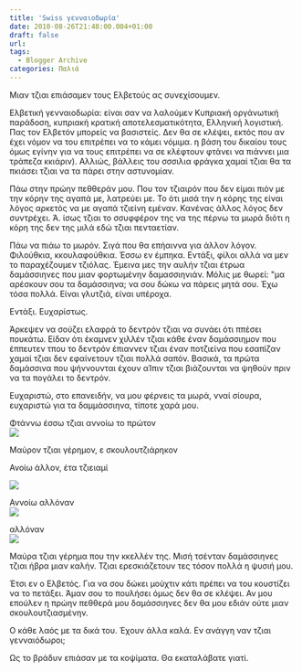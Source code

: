 ```yaml
---
title: 'Swiss γενναιοδωρία'
date: 2010-08-26T21:48:00.004+01:00
draft: false
url: 
tags:
  - Blogger Archive
categories: Παλιά
---
```


Μιαν τζιαι επιάσαμεν τους Ελβετούς ας συνεχίσουμεν.

  

Ελβετική γενναιοδωρία: είναι σαν να λαλούμεν Κυπριακή οργάνωτική παράδοση, κυπριακή κρατική αποτελεσματικότητα, Ελληνική λογιστική. Πας τον Ελβετόν μπορείς να βασιστείς. Δεν θα σε κλέψει, εκτός που αν έχει νόμον να του επιτρέπει να το κάμει νόμιμα. η βάση του δικαίου τους όμως εγίνην για να τους επιτρέπει να σε κλέφτουν φτάνει να πιάννει μια τράπεζα κκιάριν). Αλλιώς, βάλλεις του σσσιλια φράγκα χαμαί τζιαι θα τα πκιάσει τζιαι να τα πάρει στην αστυνομίαν.  
  
Πάω στην πρώην πεθθεράν μου. Που τον τζιαιρόν που δεν είμαι πιόν με την κόρην της αγαπά με, λατρεύει με. Το ότι μισά την η κόρης της είναι λόγος αρκετός να με αγαπά τζιείνη εμέναν. Κανένας άλλος λόγος δεν συντρέχει. Ά. ίσως τζιαι το σσυφφέρον της να της πέρνω τα μωρά διότι η κόρη της δεν της μιλά εδώ τζιαι πενταετίαν.  
  
Πάω να πιάω το μωρόν. Σιγά που θα επήαιννα για άλλον λόγον. Φιλούθκια, κκουλαφούθκια. Έσσω εν έμπηκα. Εντάξι, φίλοι αλλά να μεν το παραχέζουμεν τζιόλας. Έμεινα μες την αυλήν τζιαι έτρωα δαμάσσιηνες που μιαν φορτωμένην δαμασσιηνιάν. Μόλις με θωρεί: "μα αρέσκουν σου τα δαμάσσιηνα; να σου δώκω να πάρεις μητά σου. Έχω τόσα πολλά. Είναι γλυτζιά, είναι υπέροχα.  
  
Εντάξι. Ευχαρίστως.  
  
Άρκεψεν να σούζει ελαφρά το δεντρόν τζιαι να συνάει ότι ππέσει πουκάτω. Είδαν ότι έκαμνεν χιλλέν τζιαι κάθε έναν δαμάσσιημον που έππευτεν τπου το δεντρόν έπιαννεν τζιαι έναν ποτζιείνα που εσαπίζαν χαμαί τζιαι δεν εφαίνετουν τζιαι πολλά σαπόν. Βασικά, τα πρώτα δαμάσσινα που ψήννουνται έχουν αΊπιν τζιαι βιάζουνται να ψηθούν πριν να τα πογάλει το δεντρόν.  
  
Ευχαριστώ, στο επανειδήν, να μου φέρνεις τα μωρά, νναί σίουρα, ευχαριστώ για τα δαμμάσσιηνα, τίποτε χαρά μου.  
  
Φτάννω έσσω τζιαι αννοίω το πρώτον  
[![](https://blogger.googleusercontent.com/img/b/R29vZ2xl/AVvXsEjqBFQfrBKaHXLsvcozDs3KE58SQK33_0uY1j5gcSXQmB8mtQn2STIwFTpEQbGPa75rBELiIgKmtq7PMgmLtrApwW2jnj1dGtr29WB0StYMgizVKJLdZyal9SxKKUUxRG4ky8JIKiigIYg/s320/L1120713.jpg)](https://blogger.googleusercontent.com/img/b/R29vZ2xl/AVvXsEjqBFQfrBKaHXLsvcozDs3KE58SQK33_0uY1j5gcSXQmB8mtQn2STIwFTpEQbGPa75rBELiIgKmtq7PMgmLtrApwW2jnj1dGtr29WB0StYMgizVKJLdZyal9SxKKUUxRG4ky8JIKiigIYg/s1600/L1120713.jpg)

Μαύρον τζιαι γέρημον, ε σκουλουτζιάρηκον

  

Ανοίω άλλον, έτα τζιειαμί

[![](https://blogger.googleusercontent.com/img/b/R29vZ2xl/AVvXsEj2ZVxrO-B1v6QPcwno8J6Ttj-VAhigohikjFMJQ1qdj1yNVfRE0s1wVKlLrj1LLptIrJHG6rwoVpxO81SCaSjZMrP-E3fDqDkEeTt8rWXoZLNOvqGVClG_7Fa_b-81gzUzTuGNWnORhf8/s320/L1120714.jpg)](https://blogger.googleusercontent.com/img/b/R29vZ2xl/AVvXsEj2ZVxrO-B1v6QPcwno8J6Ttj-VAhigohikjFMJQ1qdj1yNVfRE0s1wVKlLrj1LLptIrJHG6rwoVpxO81SCaSjZMrP-E3fDqDkEeTt8rWXoZLNOvqGVClG_7Fa_b-81gzUzTuGNWnORhf8/s1600/L1120714.jpg)

  

[](https://blogger.googleusercontent.com/img/b/R29vZ2xl/AVvXsEj2ZVxrO-B1v6QPcwno8J6Ttj-VAhigohikjFMJQ1qdj1yNVfRE0s1wVKlLrj1LLptIrJHG6rwoVpxO81SCaSjZMrP-E3fDqDkEeTt8rWXoZLNOvqGVClG_7Fa_b-81gzUzTuGNWnORhf8/s1600/L1120714.jpg)Αννοίω αλλόναν  
[![](https://blogger.googleusercontent.com/img/b/R29vZ2xl/AVvXsEj9D0P8-vfChrX9cqLh17N8doP_BgecBaDzvpz1hyphenhyphent9H10VSe-K80upoWPp9PheIZ0B62Zj-EwA8-utXc3XLZ-MVMOop0UzTApwtNUQYgLrM2OmJ88jZgB8lhpEayChagRB8Ha1wT2Lces/s320/L1120715.jpg)](https://blogger.googleusercontent.com/img/b/R29vZ2xl/AVvXsEj9D0P8-vfChrX9cqLh17N8doP_BgecBaDzvpz1hyphenhyphent9H10VSe-K80upoWPp9PheIZ0B62Zj-EwA8-utXc3XLZ-MVMOop0UzTApwtNUQYgLrM2OmJ88jZgB8lhpEayChagRB8Ha1wT2Lces/s1600/L1120715.jpg)

  

[](https://blogger.googleusercontent.com/img/b/R29vZ2xl/AVvXsEj9D0P8-vfChrX9cqLh17N8doP_BgecBaDzvpz1hyphenhyphent9H10VSe-K80upoWPp9PheIZ0B62Zj-EwA8-utXc3XLZ-MVMOop0UzTApwtNUQYgLrM2OmJ88jZgB8lhpEayChagRB8Ha1wT2Lces/s1600/L1120715.jpg)αλλόναν  
[![](https://blogger.googleusercontent.com/img/b/R29vZ2xl/AVvXsEiDSNpR5RX95IRnElfnvRR7UHoQwzQkZ1o97hmMzb9FoLA6XgnlvtW9JhOKwNJc90t7OZp8leM-fQyNQDy5rP-Rhr7BiqgnHmYEcfK4vqHeQqod_eowF_yL2HiS4E2PfRYJ4DgAWNA1Oto/s320/L1120718.jpg)](https://blogger.googleusercontent.com/img/b/R29vZ2xl/AVvXsEiDSNpR5RX95IRnElfnvRR7UHoQwzQkZ1o97hmMzb9FoLA6XgnlvtW9JhOKwNJc90t7OZp8leM-fQyNQDy5rP-Rhr7BiqgnHmYEcfK4vqHeQqod_eowF_yL2HiS4E2PfRYJ4DgAWNA1Oto/s1600/L1120718.jpg)

  

Μαύρα τζιαι γέρημα που την κκελλέν της. Μισή τσένταν δαμάσσιηνες τζιαι ήβρα μιαν καλήν. Τζιαι ερεσκιάζετουν τες τόσον πολλά η ψυσιή μου.

  

Έτσι εν ο Ελβετός. Για να σου δώκει μούχτιν κάτι πρέπει να του κουστίζει να το πετάξει. Άμαν σου το πουλήσει όμως δεν θα σε κλέψει. Αν μου επούλεν η πρώην πεθθερά μου δαμάσσιηνες δεν θα μου εδιάν ούτε μιαν σκουλουτζιασμένην.

  

Ο κάθε λαός με τα δικά του. Έχουν άλλα καλά. Εν ανάγγη ναν τζιαι γενναιόδωροι;

  

Ως το βράδυν επιάσαν με τα κοψίματα. Θα εκαταλάβατε γιατί.
